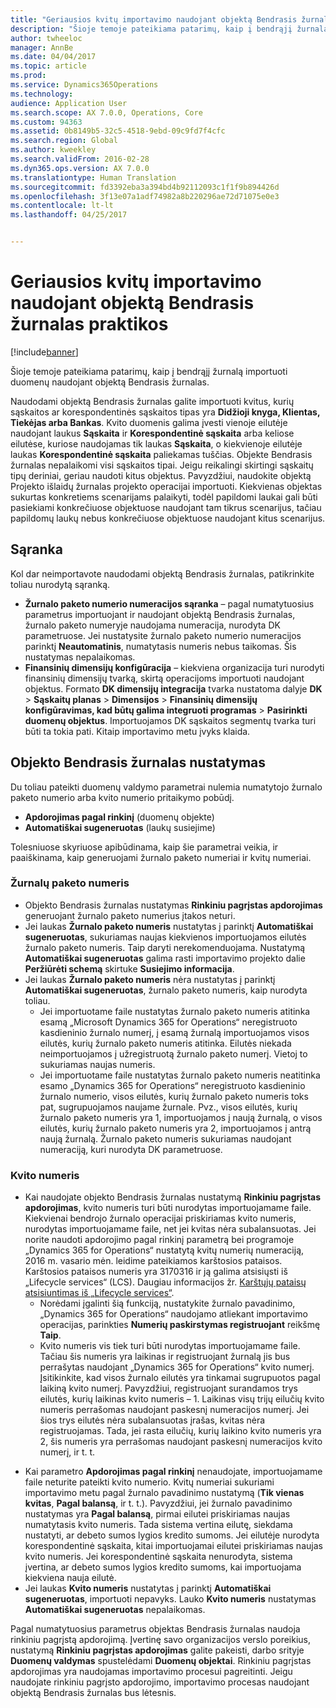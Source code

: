 ```yaml
---
title: "Geriausios kvitų importavimo naudojant objektą Bendrasis žurnalas praktikos"
description: "Šioje temoje pateikiama patarimų, kaip į bendrąjį žurnalą importuoti duomenų naudojant objektą Bendrasis žurnalas."
author: twheeloc
manager: AnnBe
ms.date: 04/04/2017
ms.topic: article
ms.prod: 
ms.service: Dynamics365Operations
ms.technology: 
audience: Application User
ms.search.scope: AX 7.0.0, Operations, Core
ms.custom: 94363
ms.assetid: 0b8149b5-32c5-4518-9ebd-09c9fd7f4cfc
ms.search.region: Global
ms.author: kweekley
ms.search.validFrom: 2016-02-28
ms.dyn365.ops.version: AX 7.0.0
ms.translationtype: Human Translation
ms.sourcegitcommit: fd3392eba3a394bd4b92112093c1f1f9b894426d
ms.openlocfilehash: 3f13e07a1adf74982a8b220296ae72d71075e0e3
ms.contentlocale: lt-lt
ms.lasthandoff: 04/25/2017


---
```


# <a name="best-practices-for-importing-vouchers-using-the-general-journal-entity"></a>Geriausios kvitų importavimo naudojant objektą Bendrasis žurnalas praktikos

[!include[banner](../includes/banner.md)]


Šioje temoje pateikiama patarimų, kaip į bendrąjį žurnalą importuoti duomenų naudojant objektą Bendrasis žurnalas.  

Naudodami objektą Bendrasis žurnalas galite importuoti kvitus, kurių sąskaitos ar korespondentinės sąskaitos tipas yra **Didžioji knyga, Klientas, Tiekėjas arba Bankas**. Kvito duomenis galima įvesti vienoje eilutėje naudojant laukus **Sąskaita** ir **Korespondentinė sąskaita** arba keliose eilutėse, kuriose naudojamas tik laukas **Sąskaita**, o kiekvienoje eilutėje laukas **Korespondentinė sąskaita** paliekamas tuščias. Objekte Bendrasis žurnalas nepalaikomi visi sąskaitos tipai. Jeigu reikalingi skirtingi sąskaitų tipų deriniai, geriau naudoti kitus objektus. Pavyzdžiui, naudokite objektą Projekto išlaidų žurnalas projekto operacijai importuoti. Kiekvienas objektas sukurtas konkretiems scenarijams palaikyti, todėl papildomi laukai gali būti pasiekiami konkrečiuose objektuose naudojant tam tikrus scenarijus, tačiau papildomų laukų nebus konkrečiuose objektuose naudojant kitus scenarijus.

## <a name="setup"></a>Sąranka
Kol dar neimportavote naudodami objektą Bendrasis žurnalas, patikrinkite toliau nurodytą sąranką.

-   **Žurnalo paketo numerio numeracijos sąranka** – pagal numatytuosius parametrus importuojant ir naudojant objektą Bendrasis žurnalas, žurnalo paketo numeryje naudojama numeracija, nurodyta DK parametruose. Jei nustatysite žurnalo paketo numerio numeracijos parinktį **Neautomatinis**, numatytasis numeris nebus taikomas. Šis nustatymas nepalaikomas.
-   **Finansinių dimensijų konfigūracija** – kiekviena organizacija turi nurodyti finansinių dimensijų tvarką, skirtą operacijoms importuoti naudojant objektus. Formato **DK dimensijų integracija** tvarka nustatoma dalyje **DK** &gt; **Sąskaitų planas** &gt; **Dimensijos** &gt; **Finansinių dimensijų konfigūravimas, kad būtų galima integruoti programas** &gt; **Pasirinkti duomenų objektus**. Importuojamos DK sąskaitos segmentų tvarka turi būti ta tokia pati. Kitaip importavimo metu įvyks klaida.

## <a name="general-journal-entity-setup"></a>Objekto Bendrasis žurnalas nustatymas
Du toliau pateikti duomenų valdymo parametrai nulemia numatytojo žurnalo paketo numerio arba kvito numerio pritaikymo pobūdį.

-   **Apdorojimas pagal rinkinį** (duomenų objekte)
-   **Automatiškai sugeneruotas** (laukų susiejime)

Tolesniuose skyriuose apibūdinama, kaip šie parametrai veikia, ir paaiškinama, kaip generuojami žurnalo paketo numeriai ir kvitų numeriai.

### <a name="journal-batch-number"></a>Žurnalų paketo numeris

-   Objekto Bendrasis žurnalas nustatymas **Rinkiniu pagrįstas apdorojimas** generuojant žurnalo paketo numerius įtakos neturi.
-   Jei laukas **Žurnalo paketo numeris** nustatytas į parinktį **Automatiškai sugeneruotas**, sukuriamas naujas kiekvienos importuojamos eilutės žurnalo paketo numeris. Taip daryti nerekomenduojama. Nustatymą **Automatiškai sugeneruotas** galima rasti importavimo projekto dalie **Peržiūrėti schemą** skirtuke **Susiejimo informacija**.
-   Jei laukas **Žurnalo paketo numeris** nėra nustatytas į parinktį **Automatiškai sugeneruotas**, žurnalo paketo numeris, kaip nurodyta toliau.
    -   Jei importuotame faile nustatytas žurnalo paketo numeris atitinka esamą „Microsoft Dynamics 365 for Operations“ neregistruoto kasdieninio žurnalo numerį, į esamą žurnalą importuojamos visos eilutės, kurių žurnalo paketo numeris atitinka. Eilutės niekada neimportuojamos į užregistruotą žurnalo paketo numerį. Vietoj to sukuriamas naujas numeris.
    -   Jei importuotame faile nustatytas žurnalo paketo numeris neatitinka esamo „Dynamics 365 for Operations“ neregistruoto kasdieninio žurnalo numerio, visos eilutės, kurių žurnalo paketo numeris toks pat, sugrupuojamos naujame žurnale. Pvz., visos eilutės, kurių žurnalo paketo numeris yra 1, importuojamos į naują žurnalą, o visos eilutės, kurių žurnalo paketo numeris yra 2, importuojamos į antrą naują žurnalą. Žurnalo paketo numeris sukuriamas naudojant numeraciją, kuri nurodyta DK parametruose.

### <a name="voucher-number"></a>Kvito numeris

-   Kai naudojate objekto Bendrasis žurnalas nustatymą **Rinkiniu pagrįstas apdorojimas**, kvito numeris turi būti nurodytas importuojamame faile. Kiekvienai bendrojo žurnalo operacijai priskiriamas kvito numeris, nurodytas importuojamame faile, net jei kvitas nėra subalansuotas. Jei norite naudoti apdorojimo pagal rinkinį parametrą bei programoje „Dynamics 365 for Operations“ nustatytą kvitų numerių numeraciją, 2016 m. vasario mėn. leidime pateikiamos karštosios pataisos. Karštosios pataisos numeris yra 3170316 ir ją galima atsisiųsti iš „Lifecycle services“ (LCS). Daugiau informacijos žr. [Karštųjų pataisų atsisiuntimas iš „Lifecycle services“](..\migration-upgrade\download-hotfix-lcs.md).
    -   Norėdami įgalinti šią funkciją, nustatykite žurnalo pavadinimo, „Dynamics 365 for Operations“ naudojamo atliekant importavimo operacijas, parinkties **Numerių paskirstymas registruojant** reikšmę **Taip**.
    -   Kvito numeris vis tiek turi būti nurodytas importuojamame faile. Tačiau šis numeris yra laikinas ir registruojant žurnalą jis bus perrašytas naudojant „Dynamics 365 for Operations“ kvito numerį. Įsitikinkite, kad visos žurnalo eilutės yra tinkamai sugrupuotos pagal laikiną kvito numerį. Pavyzdžiui, registruojant surandamos trys eilutės, kurių laikinas kvito numeris – 1. Laikinas visų trijų eilučių kvito numeris perrašomas naudojant paskesnį numeracijos numerį. Jei šios trys eilutės nėra subalansuotas įrašas, kvitas nėra registruojamas. Tada, jei rasta eilučių, kurių laikino kvito numeris yra 2, šis numeris yra perrašomas naudojant paskesnį numeracijos kvito numerį, ir t. t.

<!-- -->

-   Kai parametro **Apdorojimas pagal rinkinį** nenaudojate, importuojamame faile neturite pateikti kvito numerio. Kvitų numeriai sukuriami importavimo metu pagal žurnalo pavadinimo nustatymą (**Tik vienas kvitas**, **Pagal balansą**, ir t. t.). Pavyzdžiui, jei žurnalo pavadinimo nustatymas yra **Pagal balansą**, pirmai eilutei priskiriamas naujas numatytasis kvito numeris. Tada sistema vertina eilutę, siekdama nustatyti, ar debeto sumos lygios kredito sumoms. Jei eilutėje nurodyta korespondentinė sąskaita, kitai importuojamai eilutei priskiriamas naujas kvito numeris. Jei korespondentinė sąskaita nenurodyta, sistema įvertina, ar debeto sumos lygios kredito sumoms, kai importuojama kiekviena nauja eilutė.
-   Jei laukas **Kvito numeris** nustatytas į parinktį **Automatiškai sugeneruotas**, importuoti nepavyks. Lauko **Kvito numeris** nustatymas **Automatiškai sugeneruotas** nepalaikomas.

Pagal numatytuosius parametrus objektas Bendrasis žurnalas naudoja rinkiniu pagrįstą apdorojimą. Įvertinę savo organizacijos verslo poreikius, nustatymą **Rinkiniu pagrįstas apdorojimas** galite pakeisti, darbo srityje **Duomenų valdymas** spustelėdami **Duomenų objektai**. Rinkiniu pagrįstas apdorojimas yra naudojamas importavimo procesui pagreitinti. Jeigu naudojate rinkiniu pagrįsto apdorojimo, importavimo procesas naudojant objektą Bendrasis žurnalas bus lėtesnis.




